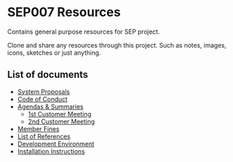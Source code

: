 # SEP007 Resources

Contains general purpose resources for SEP project.

Clone and share any resources through this project. Such as notes, images, icons, sketches or just anything.

## List of documents

* [System Proposals](system-proposals.md)
* [Code of Conduct](code-of-conduct.md)
* [Agendas & Summaries](/agendas-summaries)
   * [1st Customer Meeting](/agendas-summaries/1st-customer-meeting.md)
   * [2nd Customer Meeting](/agendas-summaries/2nd-customer-meeting.md)
* [Member Fines](member-fines.md)
* [List of References](development-references.md)
* [Development Environment](development-environment.md)
* [Installation Instructions](installing-patat.md)